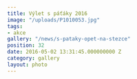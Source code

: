 ```yaml
---
title: Výlet s páťáky 2016
image: "/uploads/P1010053.jpg"
tags:
- akce
gallery: "/news/s-pataky-opet-na-stezce"
position: 32
date: 2016-05-02 13:31:45.000000000 Z
category: gallery
layout: photo
---
```

